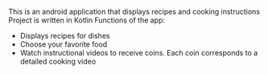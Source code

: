 This is an android application that displays recipes and cooking instructions 
Project is written in Kotlin
Functions of the app: 
- Displays recipes for dishes 
- Choose your favorite food 
- Watch instructional videos to receive coins. Each coin corresponds to a detailed cooking video
